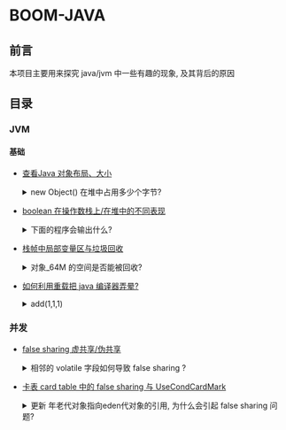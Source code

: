 # BOOM-JAVA

## 前言

本项目主要用来探究 java/jvm 中一些有趣的现象, 及其背后的原因

## 目录

### JVM

#### 基础

- [查看Java 对象布局、大小](./src/main/java/me/giraffetree/java/boomjava/jvm/jol/JolTest.java)

    <details>
    <summary>new Object() 在堆中占用多少个字节? </summary>
    
    ```
        // 对象 obj 占用了 几个字节? 
        Object obj = new Object();
    ```
    
    </details>

- [boolean 在操作数栈上/在堆中的不同表现](./src/main/java/me/giraffetree/java/boomjava/jvm/data_type/primitive/bool)

    <details>
    <summary>下面的程序会输出什么? </summary>
    
    ```
        // 通过修改字节码, 将flag的值改为2, 下面的程序会输出什么? 
        boolean flag = 2;
        if (flag) {
            System.out.println("Hello, Java!");
        }
        if (flag == true) {
            System.out.println("Hello, JVM!");
        } 
    ```

    </details>


- [栈帧中局部变量区与垃圾回收](./src/main/java/me/giraffetree/java/boomjava/jvm/stack/frame/local_variable)

    <details>
    <summary> 对象_64M 的空间是否能被回收? </summary>
    
    ```
        {
            byte[] _64M = new byte[1024 * 1024 * 64];
        }
        System.gc();
    ```
    
    </details>

- [如何利用重载把 java 编译器弄晕?](./src/main/java/me/giraffetree/java/boomjava/jvm/method/overload)

    <details>
    <summary> add(1,1,1) </summary>
    
    ```
        private static int add(int... x) {
            return 5;
        }
        private static int add(Integer... x) {
            return 6;
        }
        private static int add(int a, int... x) {
            return 7;
        }
        private static int add(Integer a, int... x) {
            return 8;
        }
        private static int add(int a, Integer... x) {
            return 9;
        } 
        private static int add(int a, Object... x) {
            return 10;
        }
    ```
    
    </details>
    
### 并发

- [false sharing 虚共享/伪共享](./src/main/java/me/giraffetree/java/boomjava/concurrent/problem/falseShare)
    
    <details>
    <summary> 相邻的 volatile 字段如何导致 false sharing ? </summary>
    
    ```java
        private static class Foo {
            volatile int a;
            volatile int b;
        }
    ```
    
    </details>

- [卡表 card table 中的 false sharing 与 UseCondCardMark](./src/main/java/me/giraffetree/java/boomjava/concurrent/problem/falseShare/cardtable)
    
    <details>
        <summary> 更新 年老代对象指向eden代对象的引用, 为什么会引起 false sharing 问题? </summary>

    ```
            // 使用 多线程更新 hugeObj 中的引用 x1, x2
            private static class Obj64 {
                long l1;
                long l2, l3, l4, l5;
            }
        
            private static class HugeObj {
                private byte[] hugeArray;
                private Obj64 x1;
                private Obj64 x2;
        
                public HugeObj(int byteLen, Obj64 x1, Obj64 x2) {
                    this.hugeArray = new byte[byteLen];
                    this.x1 = x1;
                    this.x2 = x2;
                }
            }
    ```

    </details>